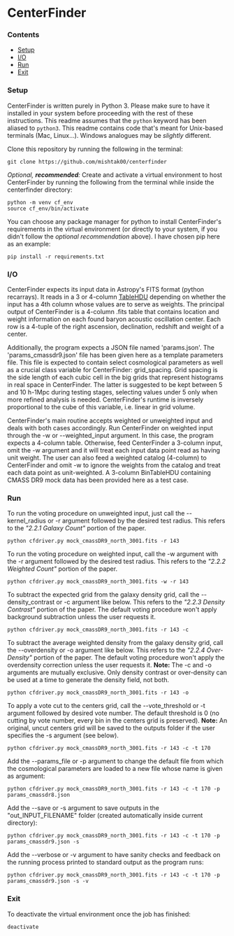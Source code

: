 # CenterFinder

### Contents
* [Setup](#setup)
* [I/O](#io)
* [Run](#run)
* [Exit](#exit)

### Setup
CenterFinder is written purely in Python 3. Please make sure to have it installed in your system before proceeding with the rest of these instructions. This readme assumes that the `python` keyword has been aliased to `python3`. This readme contains code that's meant for Unix-based terminals (Mac, Linux...). Windows analogues may be *slightly* different. 

Clone this repository by running the following in the terminal:
```
git clone https://github.com/mishtak00/centerfinder
```

*Optional, __recommended__:* Create and activate a virtual environment to host CenterFinder by running the following from the terminal while inside the centerfinder directory:
```
python -m venv cf_env
source cf_env/bin/activate
```

You can choose any package manager for python to install CenterFinder's requirements in the virtual environment (or directly to your system, if you didn't follow the *optional recommendation* above). I have chosen pip here as an example:
```
pip install -r requirements.txt
```

### I/O
CenterFinder expects its input data in Astropy's FITS format (python recarrays). It reads in a 3 or 4-column [TableHDU](https://docs.astropy.org/en/stable/io/fits/api/tables.html#) depending on whether the input has a 4th column whose values are to serve as weights. The principal output of CenterFinder is a 4-column .fits table that contains location and weight information on each found baryon acoustic oscillation center. Each row is a 4-tuple of the right ascension, declination, redshift and weight of a center.

Additionally, the program expects a JSON file named 'params.json'. The 'params_cmassdr9.json' file has been given here as a template parameters file. This file is expected to contain select cosmological parameters as well as a crucial class variable for CenterFinder: grid_spacing. Grid spacing is the side length of each cubic cell in the big grids that represent histograms in real space in CenterFinder. The latter is suggested to be kept between 5 and 10 h-1Mpc during testing stages, selecting values under 5 only when more refined analysis is needed. CenterFinder's runtime is inversely proportional to the cube of this variable, i.e. linear in grid volume.

CenterFinder's main routine accepts weighted or unweighted input and deals with both cases accordingly. Run CenterFinder on weighted input through the -w or --weighted_input argument. In this case, the program expects a 4-column table. Otherwise, feed CenterFinder a 3-column input, omit the -w argument and it will treat each input data point read as having unit weight. The user can also feed a weighted catalog (4-column) to CenterFinder and omit -w to ignore the weights from the catalog and treat each data point as unit-weighted. A 3-column BinTableHDU containing CMASS DR9 mock data has been provided here as a test case.


### Run
To run the voting procedure on unweighted input, just call the --kernel_radius or -r argument followed by the desired test radius. This refers to the *"2.2.1 Galaxy Count"* portion of the paper.
```
python cfdriver.py mock_cmassDR9_north_3001.fits -r 143
```
To run the voting procedure on weighted input, call the -w argument with the -r argument followed by the desired test radius. This refers to the *"2.2.2 Weighted Count"* portion of the paper.
```
python cfdriver.py mock_cmassDR9_north_3001.fits -w -r 143
```

To subtract the expected grid from the galaxy density grid, call the --density_contrast or -c argument like below. This refers to the *"2.2.3 Density Contrast"* portion of the paper. The default voting procedure won't apply background subtraction unless the user requests it.
```
python cfdriver.py mock_cmassDR9_north_3001.fits -r 143 -c
```

To subtract the average weighted density from the galaxy density grid, call the --overdensity or -o argument like below. This refers to the *"2.2.4 Over-Density"* portion of the paper. The default voting procedure won't apply the overdensity correction unless the user requests it. **Note:** The -c and -o arguments are mutually exclusive. Only density contrast or over-density can be used at a time to generate the density field, not both.
```
python cfdriver.py mock_cmassDR9_north_3001.fits -r 143 -o
```

To apply a vote cut to the centers grid, call the --vote_threshold or -t argument followed by desired vote number. The default threshold is 0 (no cutting by vote number, every bin in the centers grid is preserved). **Note:** An original, uncut centers grid will be saved to the outputs folder if the user specifies the -s argument (see below).
```
python cfdriver.py mock_cmassDR9_north_3001.fits -r 143 -c -t 170
```

Add the --params_file or -p argument to change the default file from which the cosmological parameters are loaded to a new file whose name is given as argument:
```
python cfdriver.py mock_cmassDR9_north_3001.fits -r 143 -c -t 170 -p params_cmassdr8.json
```

Add the --save or -s argument to save outputs in the "out_INPUT_FILENAME" folder (created automatically inside current directory):
```
python cfdriver.py mock_cmassDR9_north_3001.fits -r 143 -c -t 170 -p params_cmassdr9.json -s
```

Add the --verbose or -v argument to have sanity checks and feedback on the running process printed to standard output as the program runs:
```
python cfdriver.py mock_cmassDR9_north_3001.fits -r 143 -c -t 170 -p params_cmassdr9.json -s -v
```

### Exit
To deactivate the virtual environment once the job has finished:
```
deactivate
```
